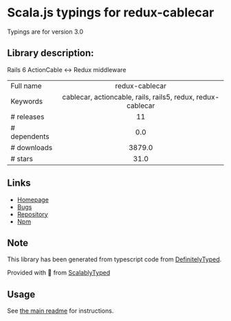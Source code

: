 
# Scala.js typings for redux-cablecar

Typings are for version 3.0

## Library description:
Rails 6 ActionCable <-> Redux middleware

|                    |                 |
| ------------------ | :-------------: |
| Full name          | redux-cablecar |
| Keywords           | cablecar, actioncable, rails, rails5, redux, redux-cablecar |
| # releases         | 11 |
| # dependents       | 0.0 |
| # downloads        | 3879.0 |
| # stars            | 31.0 |

## Links
- [Homepage](https://github.com/ndhays/redux-cablecar#readme)
- [Bugs](https://github.com/ndhays/redux-cablecar/issues)
- [Repository](https://github.com/ndhays/redux-cablecar)
- [Npm](https://www.npmjs.com/package/redux-cablecar)
    


## Note
This library has been generated from typescript code from [DefinitelyTyped](https://definitelytyped.org).

Provided with :purple_heart: from [ScalablyTyped](https://github.com/oyvindberg/ScalablyTyped)

## Usage
See [the main readme](../../readme.md) for instructions.


